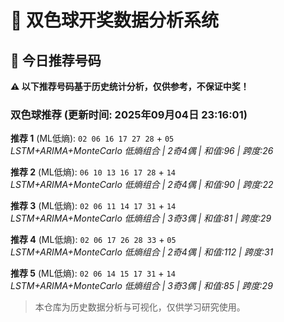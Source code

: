 # 🎯 双色球开奖数据分析系统

<!-- BEGIN:recommendations -->
## 🎯 今日推荐号码

**⚠️ 以下推荐号码基于历史统计分析，仅供参考，不保证中奖！**

### 双色球推荐 (更新时间: 2025年09月04日 23:16:01)

**推荐 1** (ML低熵): `02 06 16 17 27 28` + `05`  
*LSTM+ARIMA+MonteCarlo 低熵组合 | 2奇4偶 | 和值:96 | 跨度:26*

**推荐 2** (ML低熵): `06 10 13 16 17 28` + `14`  
*LSTM+ARIMA+MonteCarlo 低熵组合 | 2奇4偶 | 和值:90 | 跨度:22*

**推荐 3** (ML低熵): `02 06 11 14 17 31` + `14`  
*LSTM+ARIMA+MonteCarlo 低熵组合 | 3奇3偶 | 和值:81 | 跨度:29*

**推荐 4** (ML低熵): `02 06 17 26 28 33` + `05`  
*LSTM+ARIMA+MonteCarlo 低熵组合 | 2奇4偶 | 和值:112 | 跨度:31*

**推荐 5** (ML低熵): `02 06 14 15 17 31` + `14`  
*LSTM+ARIMA+MonteCarlo 低熵组合 | 3奇3偶 | 和值:85 | 跨度:29*

<!-- END:recommendations -->

















> 本仓库为历史数据分析与可视化，仅供学习研究使用。
